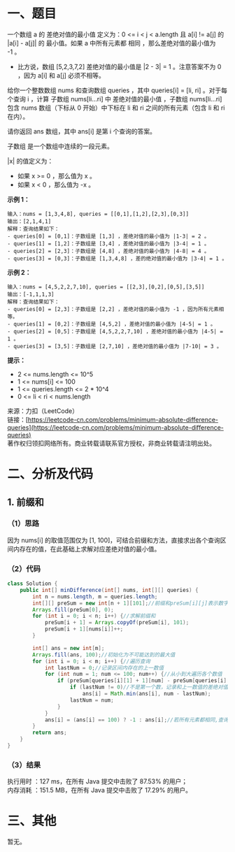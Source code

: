 # 一、题目
一个数组 a 的 差绝对值的最小值 定义为：0 <= i < j < a.length 且 a[i] != a[j] 的 |a[i] - a[j]| 的 最小值。如果 a 中所有元素都 相同 ，那么差绝对值的最小值为 -1 。    
- 比方说，数组 [5,2,3,7,2] 差绝对值的最小值是 |2 - 3| = 1 。注意答案不为 0 ，因为 a[i] 和 a[j] 必须不相等。
       
       
给你一个整数数组 nums 和查询数组 queries ，其中 queries[i] = [li, ri] 。对于每个查询 i ，计算 子数组 nums[li...ri] 中 差绝对值的最小值 ，子数组 nums[li...ri] 包含 nums 数组（下标从 0 开始）中下标在 li 和 ri 之间的所有元素（包含 li 和 ri 在内）。    
      
请你返回 ans 数组，其中 ans[i] 是第 i 个查询的答案。     
     
子数组 是一个数组中连续的一段元素。     
     
|x| 的值定义为：     
- 如果 x >= 0 ，那么值为 x 。
- 如果 x < 0 ，那么值为 -x 。
       
       
**示例 1：**     
```
输入：nums = [1,3,4,8], queries = [[0,1],[1,2],[2,3],[0,3]]
输出：[2,1,4,1]
解释：查询结果如下：
- queries[0] = [0,1]：子数组是 [1,3] ，差绝对值的最小值为 |1-3| = 2 。
- queries[1] = [1,2]：子数组是 [3,4] ，差绝对值的最小值为 |3-4| = 1 。
- queries[2] = [2,3]：子数组是 [4,8] ，差绝对值的最小值为 |4-8| = 4 。
- queries[3] = [0,3]：子数组是 [1,3,4,8] ，差的绝对值的最小值为 |3-4| = 1 。
```
**示例 2：**     
```
输入：nums = [4,5,2,2,7,10], queries = [[2,3],[0,2],[0,5],[3,5]]
输出：[-1,1,1,3]
解释：查询结果如下：
- queries[0] = [2,3]：子数组是 [2,2] ，差绝对值的最小值为 -1 ，因为所有元素相等。
- queries[1] = [0,2]：子数组是 [4,5,2] ，差绝对值的最小值为 |4-5| = 1 。
- queries[2] = [0,5]：子数组是 [4,5,2,2,7,10] ，差绝对值的最小值为 |4-5| = 1 。
- queries[3] = [3,5]：子数组是 [2,7,10] ，差绝对值的最小值为 |7-10| = 3 。
```
**提示：**    
- 2 <= nums.length <= 10^5
- 1 <= nums[i] <= 100
- 1 <= queries.length <= 2 * 10^4
- 0 <= li < ri < nums.length
    
    
来源：力扣（LeetCode）      
链接：[https://leetcode-cn.com/problems/minimum-absolute-difference-queries](https://leetcode-cn.com/problems/minimum-absolute-difference-queries)      
著作权归领扣网络所有。商业转载请联系官方授权，非商业转载请注明出处。      
# 二、分析及代码    
## 1. 前缀和
### （1）思路
因为 nums[i] 的取值范围仅为 [1, 100]，可结合前缀和方法，直接求出各个查询区间内存在的值，在此基础上求解对应差绝对值的最小值。     
### （2）代码
```java
class Solution {
    public int[] minDifference(int[] nums, int[][] queries) {
        int n = nums.length, m = queries.length;
        int[][] preSum = new int[n + 1][101];//前缀和preSum[i][j]表示数字j在nums中[0,i)区间内的个数
        Arrays.fill(preSum[0], 0);
        for (int i = 0; i < n; i++) {//求解前缀和
            preSum[i + 1] = Arrays.copyOf(preSum[i], 101);
            preSum[i + 1][nums[i]]++;
        }

        int[] ans = new int[m];
        Arrays.fill(ans, 100);//初始化为不可能达到的最大值
        for (int i = 0; i < m; i++) {//遍历查询
            int lastNum = 0;//记录区间内存在的上一数值
            for (int num = 1; num <= 100; num++) {//从小到大遍历各个数值
                if (preSum[queries[i][1] + 1][num] - preSum[queries[i][0]][num] > 0) {//如果数值存在
                    if (lastNum != 0)//不是第一个数，记录和上一数值的差绝对值
                        ans[i] = Math.min(ans[i], num - lastNum);
                    lastNum = num;
                }
            }
            ans[i] = (ans[i] == 100) ? -1 : ans[i];//若所有元素都相同,查询结果为-1
        }
        return ans;
    }
}
```
### （3）结果
执行用时 ：127 ms，在所有 Java 提交中击败了 87.53% 的用户；    
内存消耗 ：151.5 MB，在所有 Java 提交中击败了 17.29% 的用户。      
# 三、其他
暂无。  
